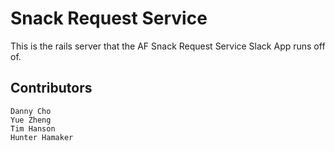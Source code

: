 # Snack Request Service

This is the rails server that the AF Snack Request Service Slack App runs off of.

## Contributors
    Danny Cho
    Yue Zheng
    Tim Hanson
    Hunter Hamaker
